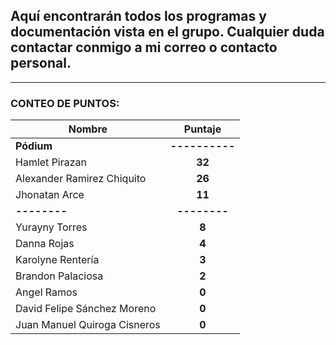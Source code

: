## Aquí encontrarán todos los programas y documentación vista en el grupo. Cualquier duda contactar conmigo a mi correo o contacto personal.

---

### **CONTEO DE PUNTOS**:

| Nombre                |    Puntaje     |
| --------------------- | :------------: |
| **Pódium**            | **----------** |
| Hamlet Pirazan|     **32**|
| Alexander Ramirez Chiquito |     **26**|
| Jhonatan Arce |     **11**|
| **--------**          |  **--------**  |
| Yurayny Torres|     **8**|
| Danna Rojas |     **4**|
| Karolyne Rentería |     **3**|
| Brandon Palaciosa      |     **2**|
| Angel Ramos |     **0**|
| David Felipe Sánchez Moreno |     **0**|
| Juan Manuel Quiroga Cisneros |     **0**|
